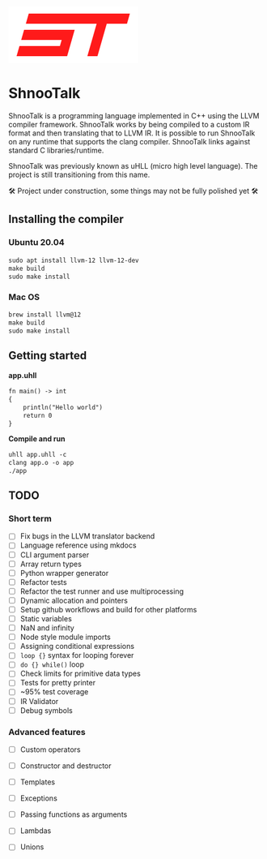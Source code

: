 ![](logo.png)

# ShnooTalk 
ShnooTalk is a programming language implemented in C++ using the LLVM compiler framework. ShnooTalk works by being compiled to a custom IR format and then translating that to LLVM IR. It is possible to run ShnooTalk on any runtime that supports the clang compiler. ShnooTalk links against standard C libraries/runtime.

ShnooTalk was previously known as uHLL (micro high level language). The project is still transitioning from this name.

🛠️ Project under construction, some things may not be fully polished yet 🛠️

## Installing the compiler

### Ubuntu 20.04 
```
sudo apt install llvm-12 llvm-12-dev
make build
sudo make install
```

### Mac OS
```
brew install llvm@12
make build
sudo make install
```

## Getting started

**app.uhll**
```
fn main() -> int
{
    println("Hello world")
    return 0
}
```

**Compile and run**
```
uhll app.uhll -c
clang app.o -o app
./app
```
## TODO

### Short term

- [ ] Fix bugs in the LLVM translator backend
- [ ] Language reference using mkdocs
- [ ] CLI argument parser
- [ ] Array return types
- [ ] Python wrapper generator
- [ ] Refactor tests
- [ ] Refactor the test runner and use multiprocessing
- [ ] Dynamic allocation and pointers
- [ ] Setup github workflows and build for other platforms
- [ ] Static variables
- [ ] NaN and infinity
- [ ] Node style module imports
- [ ] Assigning conditional expressions
- [ ] `loop {}` syntax for looping forever
- [ ] `do {} while()` loop
- [ ] Check limits for primitive data types
- [ ] Tests for pretty printer
- [ ] ~95% test coverage
- [ ] IR Validator
- [ ] Debug symbols

### Advanced features

- [ ] Custom operators
- [ ] Constructor and destructor
- [ ] Templates
- [ ] Exceptions
- [ ] Passing functions as arguments
- [ ] Lambdas
- [ ] Unions

